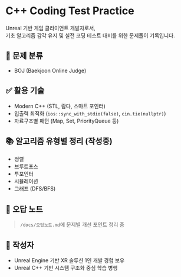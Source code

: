 # C++ Coding Test Practice

Unreal 기반 게임 클라이언트 개발자로서,  
기초 알고리즘 감각 유지 및 실전 코딩 테스트 대비를 위한 문제풀이 기록입니다.

## 📌 문제 분류
- BOJ (Baekjoon Online Judge)

## ✅ 활용 기술
- Modern C++ (STL, 람다, 스마트 포인터)
- 입출력 최적화 (`ios::sync_with_stdio(false)`, `cin.tie(nullptr)`)
- 자료구조별 패턴 (Map, Set, PriorityQueue 등)

## 📚 알고리즘 유형별 정리 (작성중)
- 정렬
- 브루트포스
- 투포인터
- 시뮬레이션
- 그래프 (DFS/BFS)

## 🔁 오답 노트
> `/docs/오답노트.md`에 문제별 개선 포인트 정리 중

## 💬 작성자
- Unreal Engine 기반 XR 솔루션 1인 개발 경험 보유
- Unreal C++ 기반 시스템 구조화 중심 학습 병행
